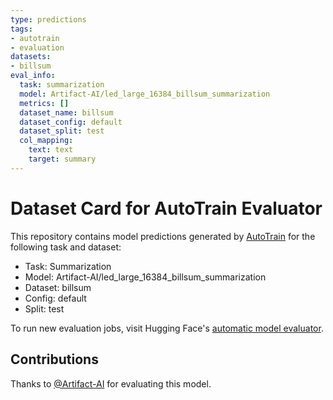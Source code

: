 ```yaml
---
type: predictions
tags:
- autotrain
- evaluation
datasets:
- billsum
eval_info:
  task: summarization
  model: Artifact-AI/led_large_16384_billsum_summarization
  metrics: []
  dataset_name: billsum
  dataset_config: default
  dataset_split: test
  col_mapping:
    text: text
    target: summary
---
```

# Dataset Card for AutoTrain Evaluator

This repository contains model predictions generated by [AutoTrain](https://huggingface.co/autotrain) for the following task and dataset:

* Task: Summarization
* Model: Artifact-AI/led_large_16384_billsum_summarization
* Dataset: billsum
* Config: default
* Split: test

To run new evaluation jobs, visit Hugging Face's [automatic model evaluator](https://huggingface.co/spaces/autoevaluate/model-evaluator).

## Contributions

Thanks to [@Artifact-AI](https://huggingface.co/Artifact-AI) for evaluating this model.